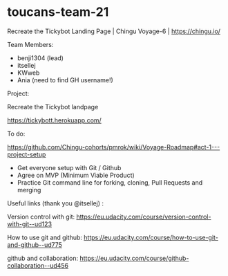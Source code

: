 # toucans-team-21
Recreate the Tickybot Landing Page | Chingu Voyage-6 | https://chingu.io/

Team Members: 
- benji1304 (lead)
- itsellej
- KWweb
- Ania (need to find GH username!)

Project: 

Recreate the Tickybot landpage 

https://tickybott.herokuapp.com/


To do: 

https://github.com/Chingu-cohorts/pmrok/wiki/Voyage-Roadmap#act-1---project-setup
- Get everyone setup with Git / Github
- Agree on MVP (Minimum Viable Product)
- Practice Git command line for forking, cloning, Pull Requests and merging


Useful links (thank you @itsellej) : 

Version control with git:
https://eu.udacity.com/course/version-control-with-git--ud123

How to use git and github:
https://eu.udacity.com/course/how-to-use-git-and-github--ud775

github and collaboration:
https://eu.udacity.com/course/github-collaboration--ud456